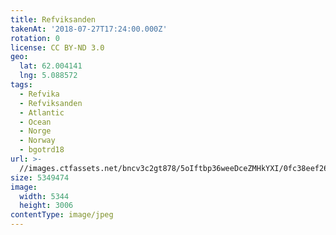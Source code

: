 ```yaml
---
title: Refviksanden
takenAt: '2018-07-27T17:24:00.000Z'
rotation: 0
license: CC BY-ND 3.0
geo:
  lat: 62.004141
  lng: 5.088572
tags:
  - Refvika
  - Refviksanden
  - Atlantic
  - Ocean
  - Norge
  - Norway
  - bgotrd18
url: >-
  //images.ctfassets.net/bncv3c2gt878/5oIftbp36weeDceZMHkYXI/0fc38eef26681e82da175c5f54c34c02/refviksanden_28923087727_o
size: 5349474
image:
  width: 5344
  height: 3006
contentType: image/jpeg
---
```


